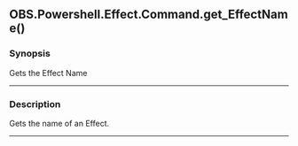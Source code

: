 OBS.Powershell.Effect.Command.get_EffectName()
----------------------------------------------

### Synopsis
Gets the Effect Name

---

### Description

Gets the name of an Effect.

---
